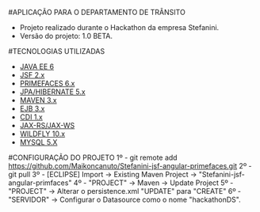 #APLICAÇÃO PARA O DEPARTAMENTO DE TRÂNSITO
- Projeto realizado durante o Hackathon da empresa Stefanini.
- Versão do projeto: 1.0 BETA.

#TECNOLOGIAS UTILIZADAS
- [JAVA EE 6](http://www.oracle.com/technetwork/java/javaee/overview/index.html)
- [JSF 2.x](https://javaserverfaces.java.net/download/)
- [PRIMEFACES 6.x](http://www.primefaces.org)
- [JPA/HIBERNATE 5.x](http://hibernate.org)
- [MAVEN 3.x](https://maven.apache.org)
- [EJB 3.x](https://mvnrepository.com/artifact/javax.ejb)
- [CDI 1.x](http://weld.cdi-spec.org/download/)
- [JAX-RS/JAX-WS](https://jax-rs-spec.java.net)
- [WILDFLY 10.x](http://wildfly.org) 
- [MYSQL 5.X](https://www.mysql.com)

#CONFIGURAÇÃO DO PROJETO
1º - git remote add https://github.com/Maikoncanuto/Stefanini-jsf-angular-primefaces.git
2º - git pull
3º - [ECLIPSE] Import -> Existing Maven Project -> "Stefanini-jsf-angular-primfaces"
4º - "PROJECT" -> Maven -> Update Project
5º - "PROJECT" -> Alterar o persistence.xml "UPDATE" para "CREATE"
6º - "SERVIDOR" -> Configurar o Datasource como o nome "hackathonDS". 
